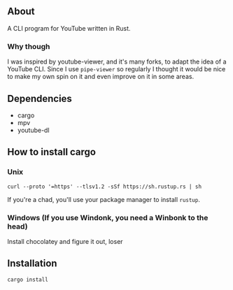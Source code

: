 ## About
A CLI program for YouTube written in Rust.

### Why though
I was inspired by youtube-viewer, and it's many forks, to adapt the idea of a YouTube CLI. Since I use `pipe-viewer` so regularly I thought it would be nice to make my own spin on it and even improve on it in some areas.

## Dependencies
* cargo
* mpv
* youtube-dl

## How to install cargo
### Unix
```
curl --proto '=https' --tlsv1.2 -sSf https://sh.rustup.rs | sh
```
If you're a chad, you'll use your package manager to install `rustup`.
### Windows (If you use Windonk, you need a Winbonk to the head)
Install chocolatey and figure it out, loser

## Installation
```
cargo install
```
